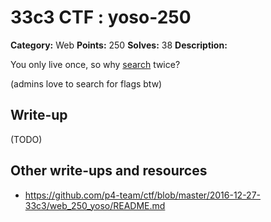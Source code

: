 # 33c3 CTF : yoso-250

**Category:** Web
**Points:** 250
**Solves:** 38
**Description:**

You only live once, so why [search](http://78.46.224.80:1337/) twice?

(admins love to search for flags btw)

## Write-up

(TODO)

## Other write-ups and resources

* https://github.com/p4-team/ctf/blob/master/2016-12-27-33c3/web_250_yoso/README.md
